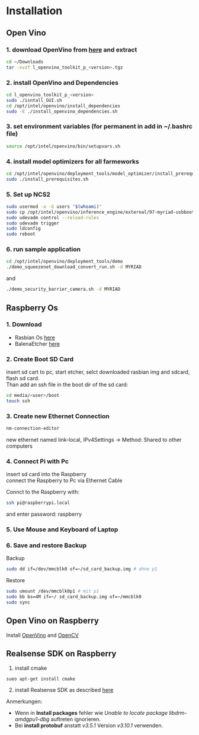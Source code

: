 # Installation
## Open Vino

### 1. download OpenVino from [here](https://registrationcenter.intel.com/en/products/postregistration/?sn=CNP6-46RR8MT7&EmailID=mbarkey55%40gmail.com&Sequence=2579436&dnld=t) and extract


```bash
cd ~/Downloads
tar -xvzf l_openvino_toolkit_p_<version>.tgz
```


### 2. install OpenVino and Dependencies
```bash
cd l_openvino_toolkit_p_<version>
sudo ./isntall_GUI.sh
cd /opt/intel/openvino/install_dependencies
sudo -E ./install_openvino_dependencies.sh
```
### 3. set environment variables (for permanent in add in ~/.bashrc file)
```bash
source /opt/intel/openvino/bin/setupvars.sh
```
### 4. install model optimizers for all farmeworks
```bash
cd /opt/intel/openvino/deployment_tools/model_optimizer/install_prerequisites
sudo ./install_prerequisites.sh
```
### 5. Set up NCS2
```bash
sudo usermod -a -G users "$(whoami)"
sudo cp /opt/intel/openvino/inference_engine/external/97-myriad-usbboot.rules /etc/udev/rules.d/
sudo udevadm control --reload-rules
sudo udevadm trigger
sudo ldconfig
sudo reboot
```

### 6. run sample application
```bash
cd /opt/intel/openvino/deployment_tools/demo
./demo_squeezenet_download_convert_run.sh -d MYRIAD
```
and
```bash
./demo_security_barrier_camera.sh -d MYRIAD
```

## Raspberry Os

### 1. Download
* Rasbian Os [here](https://www.raspberrypi.org/downloads/raspbian/)
* BalenaEtcher [here](https://www.balena.io/etcher/)

### 2. Create Boot SD Card

insert sd cart to pc, start etcher, selct downloaded rasbian img and sdcard, flash sd card.  
Than add an ssh file in the boot dir of the sd card:

```bash
cd media/<user>/boot
touch ssh
```
### 3. Create new Ethernet Connection
```bash
nm-connection-editor
```
new ethernet named link-local,
IPv4Settings &rarr; Method: Shared to other computers

### 4. Connect Pi with Pc

insert sd card into the Raspberry  
connect the Raspberry to Pc via Ethernet Cable

Connct to the Raspberry with:
```bash
ssh pi@raspberrypi.local
```
and enter password: raspberry

### 5. Use Mouse and Keyboard of Laptop
### 6. Save and restore Backup
Backup
```bash
sudo dd if=/dev/mmcblk0 of=~/sd_card_backup.img # ohne p1
```
 Restore
```bash
sudo umount /dev/mmcblk0p1 # mit p1
sudo bb bs=4M if=~/ sd_card_backup.img of=~/mmcblk0
sudo sync
```


## Open Vino on Raspberry

Install [OpenVino](https://docs.openvinotoolkit.org/latest/_docs_install_guides_installing_openvino_raspbian.html) and [OpenCV](https://software.intel.com/en-us/articles/raspberry-pi-4-and-intel-neural-compute-stick-2-setup)


## Realsense SDK on Raspberry

1. install cmake
```bash
sueo apt-get install cmake
```

2. install Realsense SDK as described [here](https://github.com/IntelRealSense/librealsense/blob/master/doc/installation_raspbian.md?source=post_page-----882933271f3d----------------------)

Anmerkungen:

* Wenn in **Install packages** fehler wie *Unable to locate package libdrm-amdgpu1-dbg* auftreten ignorieren.  
* Bei **install protobuf** anstatt *v3.5.1* Version *v3.10.1* verwenden.

